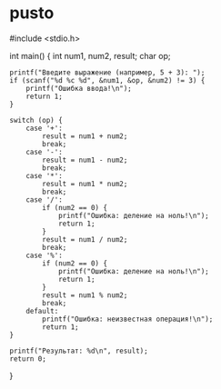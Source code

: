 # pusto
#include <stdio.h>

int main() {
    int num1, num2, result;
    char op;
    
    printf("Введите выражение (например, 5 + 3): ");
    if (scanf("%d %c %d", &num1, &op, &num2) != 3) {
        printf("Ошибка ввода!\n");
        return 1;
    }
    
    switch (op) {
        case '+':
            result = num1 + num2;
            break;
        case '-':
            result = num1 - num2;
            break;
        case '*':
            result = num1 * num2;
            break;
        case '/':
            if (num2 == 0) {
                printf("Ошибка: деление на ноль!\n");
                return 1;
            }
            result = num1 / num2;
            break;
        case '%':
            if (num2 == 0) {
                printf("Ошибка: деление на ноль!\n");
                return 1;
            }
            result = num1 % num2;
            break;
        default:
            printf("Ошибка: неизвестная операция!\n");
            return 1;
    }
    
    printf("Результат: %d\n", result);
    return 0;
}
